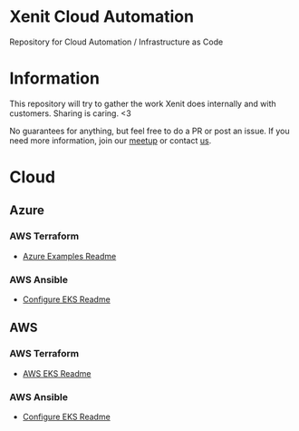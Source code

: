 # Xenit Cloud Automation
Repository for Cloud Automation / Infrastructure as Code

# Information

This repository will try to gather the work Xenit does internally and with customers. Sharing is caring. <3

No guarantees for anything, but feel free to do a PR or post an issue. If you need more information, join our [meetup](https://www.meetup.com/TheCloudNativeGbg/) or contact [us](https://www.xenit.se/kontakt).

# Cloud

## Azure

### AWS Terraform

* [Azure Examples Readme](azure/terraform/examples/README.md)

### AWS Ansible

* [Configure EKS Readme](azure/ansible/configure-aks/README.md)

## AWS

### AWS Terraform

* [AWS EKS Readme](aws/terraform/eks/README.md)

### AWS Ansible

* [Configure EKS Readme](aws/ansible/configure-eks/README.md)
